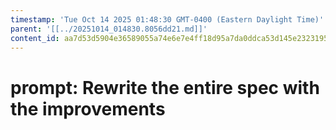 ```yaml
---
timestamp: 'Tue Oct 14 2025 01:48:30 GMT-0400 (Eastern Daylight Time)'
parent: '[[../20251014_014830.8056dd21.md]]'
content_id: aa7d53d5904e36589055a74e6e7e4ff18d95a7da0ddca53d145e23231950df84
---
```


# prompt: Rewrite the entire spec with the improvements
